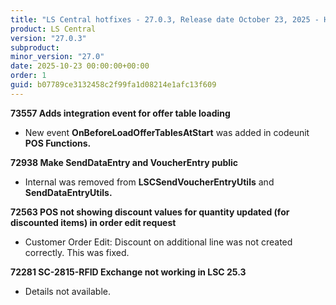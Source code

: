 ```yaml
---
title: "LS Central hotfixes - 27.0.3, Release date October 23, 2025 - Hotfixes"
product: LS Central
version: "27.0.3"
subproduct: 
minor_version: "27.0"
date: 2025-10-23 00:00:00+00:00
order: 1
guid: b07789ce3132458c2f99fa1d08214e1afc13f609
---
```


<strong>73557 Adds integration event for offer table loading</strong>
<ul><li>New event <b>OnBeforeLoadOfferTablesAtStart</b> was added in codeunit <b>POS Functions.</b></li></ul>
<strong>72938 Make SendDataEntry and VoucherEntry public</strong>
<ul><li>Internal was removed from <b>LSCSendVoucherEntryUtils</b> and <b>SendDataEntryUtils.</b></li></ul>
<strong>72563 POS not showing discount values for quantity updated (for discounted items) in order edit request</strong>
<ul><li>Customer Order Edit: Discount on additional line was not created correctly. This was fixed.</li></ul>
<strong>72281 SC-2815-RFID Exchange not working in LSC 25.3</strong>
<ul><li>Details not available.</li></ul>
